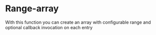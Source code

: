 # Range-array

With this function you can create an array with configurable range and optional callback invocation on each entry

